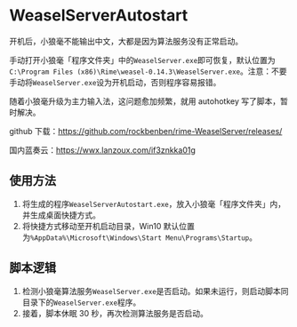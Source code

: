 # WeaselServerAutostart
开机后，小狼毫不能输出中文，大都是因为算法服务没有正常启动。

手动打开小狼毫「程序文件夹」中的`WeaselServer.exe`即可恢复，默认位置为`C:\Program Files (x86)\Rime\weasel-0.14.3\WeaselServer.exe`。注意：不要手动将`WeaselServer.exe`设为开机启动，否则程序容易报错。

随着小狼毫升级为主力输入法，这问题愈加频繁，就用 autohotkey 写了脚本，暂时解决。

github 下载：https://github.com/rockbenben/rime-WeaselServer/releases/

国内蓝奏云：https://wwx.lanzoux.com/if3znkka01g

## 使用方法
1. 将生成的程序`WeaselServerAutostart.exe`，放入小狼毫「程序文件夹」内，并生成桌面快捷方式。
2. 将快捷方式移动至开机启动目录，Win10 默认位置为`%AppData%\Microsoft\Windows\Start Menu\Programs\Startup`。

## 脚本逻辑
1. 检测小狼毫算法服务`WeaselServer.exe`是否启动。如果未运行，则启动脚本同目录下的`WeaselServer.exe`程序。
2. 接着，脚本休眠 30 秒，再次检测算法服务是否启动。
